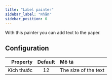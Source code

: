 ```yaml
---
title: "Label painter"
sidebar_label: "Nhãn"
sidebar_position: 6
---
```



With this painter you can add text to the paper.

## Configuration

|   Property | Default | Mô tả                |
| ----------:|:-------:|:-------------------- |
| Kích thước |   12    | The size of the text |
